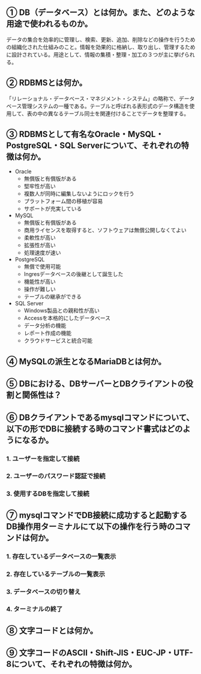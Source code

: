 ## ① DB（データベース）とは何か。また、どのような用途で使われるものか。

データの集合を効率的に管理し、検索、更新、追加、削除などの操作を行うための組織化された仕組みのこと。情報を効果的に格納し、取り出し、管理するために設計されている。用途として、情報の集積・整理・加工の３つが主に挙げられる。

## ② RDBMSとは何か。

「リレーショナル・データベース・マネジメント・システム」の略称で、データベース管理システムの一種である。テーブルと呼ばれる表形式のデータ構造を使用して、表の中の異なるテーブル同士を関連付けることでデータを整理する。

## ③ RDBMSとして有名なOracle・MySQL・PostgreSQL・SQL Serverについて、それぞれの特徴は何か。

* Oracle
  * 無償版と有償版がある
  * 堅牢性が高い
  * 複数人が同時に編集しないようにロックを行う
  * プラットフォーム間の移植が容易
  * サポートが充実している
* MySQL
  * 無償版と有償版がある
  * 商用ライセンスを取得すると、ソフトウェアは無償公開しなくてよい
  * 柔軟性が高い
  * 拡張性が高い
  * 処理速度が速い
* PostgreSQL
  * 無償で使用可能
  * Ingresデータベースの後継として誕生した
  * 機能性が高い
  * 操作が難しい
  * テーブルの継承ができる
* SQL Server
  * Windows製品との親和性が高い
  * Accessを本格的にしたデータベース
  * データ分析の機能
  * レポート作成の機能
  * クラウドサービスと統合可能

## ④ MySQLの派生となるMariaDBとは何か。



## ⑤ DBにおける、DBサーバーとDBクライアントの役割と関係性は？



## ⑥ DBクライアントであるmysqlコマンドについて、以下の形でDBに接続する時のコマンド書式はどのようになるか。

### 1. ユーザーを指定して接続
### 2. ユーザーのパスワード認証で接続
### 3. 使用するDBを指定して接続

## ⑦ mysqlコマンドでDB接続に成功すると起動するDB操作用ターミナルにて以下の操作を行う時のコマンドは何か。

### 1. 存在しているデータベースの一覧表示
### 2. 存在しているテーブルの一覧表示
### 3. データベースの切り替え
### 4. ターミナルの終了

## ⑧ 文字コードとは何か。



## ⑨ 文字コードのASCII・Shift-JIS・EUC-JP・UTF-8について、それぞれの特徴は何か。